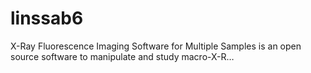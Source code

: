# linssab6
X-Ray Fluorescence Imaging Software for Multiple Samples is an open source software to manipulate and study macro-X-R…
